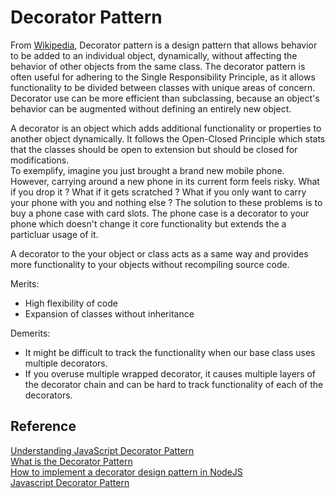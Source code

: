 # Decorator Pattern

From [Wikipedia](https://en.wikipedia.org/wiki/Observer_pattern), Decorator pattern is a design pattern that allows behavior to be added to an individual object, dynamically, without affecting the behavior of other objects from the same class. The decorator pattern is often useful for adhering to the Single Responsibility Principle, as it allows functionality to be divided between classes with unique areas of concern. Decorator use can be more efficient than subclassing, because an object's behavior can be augmented without defining an entirely new object.

A decorator is an object which adds additional functionality or properties to another object dynamically. It follows the Open-Closed Principle which stats that the classes should be open to extension but should be closed for modifications. </br>
To exemplify, imagine you just brought a brand new mobile phone. However, carrying around a new phone in its current form feels risky. What if you drop it ? What if it gets scratched ? What if you only want to carry your phone with you and nothing else ?
The solution to these problems is to buy a phone case with card slots. The phone case is a decorator to your phone which doesn't change it core functionality but extends the a particluar usage of it.

A decorator to the your object or class acts as a same way and provides more functionality to your objects without recompiling source code.

Merits: 
- High flexibility of code
- Expansion of classes without inheritance

Demerits:
- It might be difficult to track the functionality when our base class uses multiple decorators.
- If you overuse multiple wrapped decorator, it causes multiple layers of the decorator chain and can be hard to track functionality of each of the decorators.

## Reference
[Understanding JavaScript Decorator Pattern](https://www.dottedsquirrel.com/understanding-javascript-decorator-patterns/) </br>
[What is the Decorator Pattern](https://www.educative.io/collection/page/5429798910296064/5725579815944192/5660180910964736) </br>
[How to implement a decorator design pattern in NodeJS](https://medium.com/@melik.karapetyan1996/how-to-implement-a-decorator-design-pattern-in-nodejs-a1f98cfd8a1e) </br>
[Javascript Decorator Pattern](https://www.codementor.io/@faizanhaider/javascript-decorator-pattern-9wr03qb20) </br>
